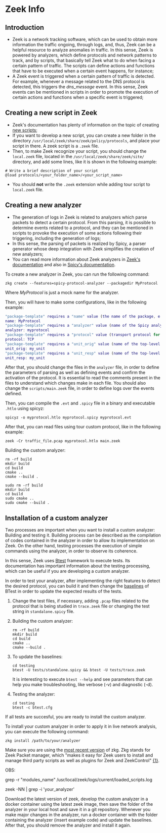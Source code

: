 # Zeek Info

## Introduction

- Zeek is a network tracking software, which can be used to obtain more information the traffic ongoing, through logs, and, thus, Zeek can be a helpful resource to analyze anomalies in traffic. In this sense, Zeek is powered by analyzers, which define protocols and network patterns to track, and by scripts, that basically tell Zeek what to do when facing a certain pattern of traffic. The scripts can define actions and functions that have to be executed when a certain event happens, for instance; 
- A Zeek event is triggered when a certain pattern of traffic is detected. For example, whenever a message related to the DNS protocol is detected, this triggers the *dns_message* event. In this sense, Zeek events can be mentioned in scripts in order to promote the execution of certain actions and functions when a specific event is triggered;

## Creating a new script in Zeek

- Zeek's documentation has plenty of information on the topic of creating [new scripts](https://docs.zeek.org/en/master/scripting/basics.html);
- If you want to develop a new script, you can create a new folder in the directory `/usr/local/zeek/share/zeek/policy/protocols`, and place your script in there. A zeek script is a `.zeek` file.
- Then, to make Zeek recognize your script, you should change the `local.zeek` file, located in the `/usr/local/zeek/share/zeek/site/` directory, and add some lines, like it is shown in the following example:

```
# Write a brief description of your script
@load protocols/<your_folder_name>/<your_script_name>
```

- You should **not** write the `.zeek` extension while adding tour script to `local.zeek` file.

## Creating a new analyzer

- The generation of logs in Zeek is related to analyzers which parse packets to detect a certain protocol. From this parsing, it is possible to determine events related to a protocol, and they can be mentioned in scripts to provoke the execution of some actions following their triggering, including the generation of logs;
- In this sense, the parsing of packets is realized by Spicy, a parser generator whose deep integration with Zeek simplifies the creation of new analyzers;
- You can read more information about Zeek analyzers in [Zeek's documentation](https://docs.zeek.org/en/master/devel/spicy/getting-started.html) and also in [Spicy's documentation](https://docs.zeek.org/projects/spicy/en/latest/getting-started.html).

To create a new analyzer in Zeek, you can run the following command:

``` 
zkg create --features=spicy-protocol-analyzer --packagedir MyProtocol
```

Where *MyProtocol* is just a mock name for the analyzer.

Then, you will have to make some configurations, like in the following example:


```matlab
"package-template" requires a "name" value (the name of the package, e.g. "FooBar" or "spicy-http"): 
name: MyProtocol
"package-template" requires a "analyzer" value (name of the Spicy analyzer, which typically corresponds to the protocol/format being parsed (e.g. "HTTP", "PNG")): 
analyzer: myprotocol
"package-template" requires a "protocol" value (transport protocol for the analyzer to use: TCP or UDP): 
protocol: TCP
"package-template" requires a "unit_orig" value (name of the top-level Spicy parsing unit for the originator side of the connection (e.g. "Request")): 
unit_orig: my_unit
"package-template" requires a "unit_resp" value (name of the top-level Spicy parsing unit for the responder side of the connection (e.g. "Reply"); may be the same as originator side): 
unit_resp: my_unit
```

After that, you should change the files in the `analyzer` file, in order to define the parameters of parsing as well as defining events and confirm the activation of the protocol. It is essential to read the comments present in the files to understand which changes make in each file. You should also change the `scripts/main.zeek` file, in order to define logs over the events defined.

Then, you can compile the `.evt` and `.spicy` file in a binary and executable `.htlo` using spicyz:

```
spicyz -o myprotocol.htlo myprotocol.spicy myprotocol.evt
```

After that, you can read files using tour custom protocol, like in the following example:

```
zeek -Cr traffic_file.pcap myprotocol.htlo main.zeek
```

Building the custom analyzer:

```
rm -rf build
mkdir build
cd build
cmake ..
cmake --build .
```

```
sudo rm -rf build
mkdir build
cd build
sudo cmake ..
sudo cmake --build .
```

## Installation of a custom analyzer

Two processes are important when you want to install a custom analyzer: Building and testing it. Building process can be described as the compilation of codes contained in the analyzer in order to allow its implementation on Zeek. On the other hand, testing processes the execution of simple commands using the analyzer, in order to observe its coherence.

In this sense, Zeek uses [Btest](https://github.com/zeek/btest#btest---a-generic-driver-for-powerful-system-tests) framework to execute tests. Its documentation has important information about the testing processing, which can be useful if you are developing a custom analyzer.

In order to test your analyzer, after implementing the right features to detect the desired protocol, you can build it and then change the [baselines](https://github.com/zeek/btest#using-baselines) of BTest in order to update the expected results of the tests.

1. Change the test files, if necessary, adding `.pcap` files related to the protocol that is being studied in `trace.zeek` file or changing the test string in `standalone.spicy` file.
2. Building the custom analyzer:

    ```
    rm -rf build
    mkdir build
    cd build
    cmake ..
    cmake --build .
    ```
3. To update the baselines:
   ```
   cd testing
   btest -U tests/standalone.spicy && btest -U tests/trace.zeek
   ```
   It is interesting to execute `btest --help` and see parameters that can help you make troubleshooting, like verbose (-v) and diagnostic (-d).
   
4. Testing the analyzer:
   ```
   cd testing
   btest -c btest.cfg
   ```

If all tests are succesful, you are ready to install the custom analyzer.

To install your custom analyzer in order to apply it in live network analysis, you can execute the following command:

```
zkg install /path/to/your/analyzer
```

Make sure you are using the [most recent version](https://docs.zeek.org/projects/package-manager/en/stable/quickstart.html#installation) of zkg. Zkg stands for Zeek Packet manager, which "makes it easy for Zeek users to install and manage third party scripts as well as plugins for Zeek and ZeekControl" [{1}](https://github.com/zeek/package-manager#zeek-package-manager).


OBS:

grep -r "modules_name" /usr/local/zeek/logs/current/loaded_scripts.log 

zeek -NN | grep -i 'your_analyzer'

Download the latest version of zeek, develop the custom analyzer in a docker container using the latest zeek image, then save the folder of the analyzer in your local host and save it in a git repository. Whenever you make major changes in the analyzer, run a docker container with the folder containing the analyzer (insert example code) and update the baselines. After that, you should remove the analyzer and install it again.

